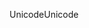 <span data-ttu-id="3c839-101">Unicode</span><span class="sxs-lookup"><span data-stu-id="3c839-101">Unicode</span></span>